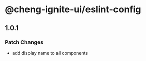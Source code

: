 # @cheng-ignite-ui/eslint-config

## 1.0.1

### Patch Changes

- add display name to all components
